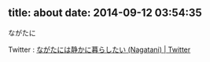 title: about
date: 2014-09-12 03:54:35
---

ながたに

Twitter : [ながたには静かに暮らしたい (Nagatani) | Twitter](http://twitter.com/Nagatani)